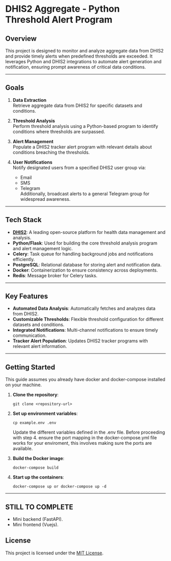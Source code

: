 # DHIS2 Aggregate - Python Threshold Alert Program

## Overview

This project is designed to monitor and analyze aggregate data from DHIS2 and provide timely alerts when predefined thresholds are exceeded. It leverages Python and DHIS2 integrations to automate alert generation and notification, ensuring prompt awareness of critical data conditions.

---

## Goals

1. **Data Extraction**  
   Retrieve aggregate data from DHIS2 for specific datasets and conditions.

2. **Threshold Analysis**  
   Perform threshold analysis using a Python-based program to identify conditions where thresholds are surpassed.

3. **Alert Management**  
   Populate a DHIS2 tracker alert program with relevant details about conditions breaching the thresholds.

4. **User Notifications**  
   Notify designated users from a specified DHIS2 user group via:
   - Email
   - SMS
   - Telegram  
   Additionally, broadcast alerts to a general Telegram group for widespread awareness.

---

## Tech Stack

- **[DHIS2](https://dhis2.org/)**: A leading open-source platform for health data management and analysis.  
- **Python/Flask**: Used for building the core threshold analysis program and alert management logic.  
- **Celery**: Task queue for handling background jobs and notifications efficiently.  
- **PostgreSQL**: Relational database for storing alert and notification data.  
- **Docker**: Containerization to ensure consistency across deployments.  
- **Redis**: Message broker for Celery tasks.

---

## Key Features

- **Automated Data Analysis**: Automatically fetches and analyzes data from DHIS2.  
- **Customizable Thresholds**: Flexible threshold configuration for different datasets and conditions.  
- **Integrated Notifications**: Multi-channel notifications to ensure timely communication.  
- **Tracker Alert Population**: Updates DHIS2 tracker programs with relevant alert information.  

---

## Getting Started
This guide assumes you already have docker and docker-compose installed on your machine.

1. **Clone the repository**:  
   ```
   git clone <repository-url>
   ```

2. **Set up environment variables**:
    ```
    cp example.env .env
    ```
    Update the different variables defined in the .env file. Before proceeding with step 4. ensure the port mapping in the docker-compose.yml file works for your enviroment, this involves making sure the ports are available.

3. **Build the Docker image**:
    ```
    docker-compose build
    ```
4. **Start up the containers**:
    ```
    docker-compose up or docker-compose up -d
    ```


---
## STILL TO COMPLETE
- Mini backend (FastAPI).
- Mini frontend (Vuejs).


## License

This project is licensed under the [MIT License](LICENSE).
    


